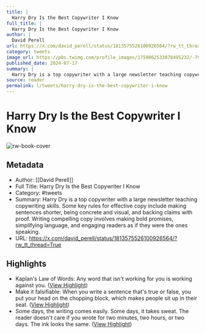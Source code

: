 ```yaml
---
title: |
  Harry Dry Is the Best Copywriter I Know
full_title: |
  Harry Dry Is the Best Copywriter I Know
author: |
  David Perell
url: https://x.com/david_perell/status/1813575526100926564/?rw_tt_thread=True
category: tweets
image_url: https://pbs.twimg.com/profile_images/1759062533078495232/-79hY8EP.jpg
published_date: 2024-07-17
summary: |
  Harry Dry is a top copywriter with a large newsletter teaching copywriting skills. Some key rules for effective copy include making sentences shorter, being concrete and visual, and backing claims with proof. Writing compelling copy involves making bold promises, simplifying language, and engaging readers as if they were the ones speaking.
source: reader
permalink: l/tweets/harry-dry-is-the-best-copywriter-i-know
---
```

# Harry Dry Is the Best Copywriter I Know

![rw-book-cover](https://pbs.twimg.com/profile_images/1759062533078495232/-79hY8EP.jpg)

## Metadata
- Author: [[David Perell]]
- Full Title: Harry Dry Is the Best Copywriter I Know
- Category: #tweets
- Summary: Harry Dry is a top copywriter with a large newsletter teaching copywriting skills. Some key rules for effective copy include making sentences shorter, being concrete and visual, and backing claims with proof. Writing compelling copy involves making bold promises, simplifying language, and engaging readers as if they were the ones speaking.
- URL: https://x.com/david_perell/status/1813575526100926564/?rw_tt_thread=True

## Highlights
- Kaplan's Law of Words: Any word that isn't working for you is working against you. ([View Highlight](https://read.readwise.io/read/01j547gmyva7e2ahjg4p81a7hp))
- Make it falsifiable: When you write a sentence that's true or false, you put your head on the chopping block, which makes people sit up in their seat. ([View Highlight](https://read.readwise.io/read/01j547hqdrc1d8k54m6kbqf91h))
- Some days, the writing comes easily. Some days, it takes sweat. The reader doesn't care if you wrote for two minutes, two hours, or two days. The ink looks the same. ([View Highlight](https://read.readwise.io/read/01j547jzdew22cxgft1q9n8n72))


